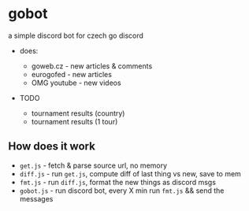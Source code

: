 # gobot
a simple discord bot for czech go discord

- does:
    - goweb.cz - new articles & comments
    - eurogofed - new articles
    - OMG youtube - new videos

- TODO
    - tournament results (country)
    - tournament results (1 tour)

## How does it work

- `get.js` - fetch & parse source url, no memory
- `diff.js` - run `get.js`, compute diff of last thing vs new, save to mem
- `fmt.js` - run `diff.js`, format the new things as discord msgs
- `gobot.js` - run discord bot, every X min run `fmt.js` && send the messages
